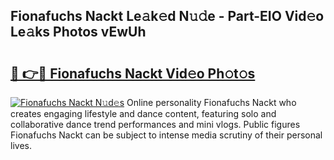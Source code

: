 ## Fionafuchs Nackt Le𝚊k𝚎d N𝚞𝚍e - Part-EIO Vid𝚎o Le𝚊ks Photos vEwUh

# <h2><a href="http://fb07hr1.evod.top/?m=Fionafuchs+Nackt">🔗 👉🔴 Fionafuchs Nackt Vid𝚎o Ph𝚘t𝚘s</a></h2>

[![Fionafuchs Nackt N𝚞d𝚎s](https://i.imgur.com/8V9OHl7.gif)](http://fb07hr1.evod.top/?m=Fionafuchs+Nackt)
Online personality Fionafuchs Nackt who creates engaging lifestyle and dance content, featuring solo and collaborative dance trend performances and mini vlogs. Public figures Fionafuchs Nackt can be subject to intense media scrutiny of their personal lives. 
